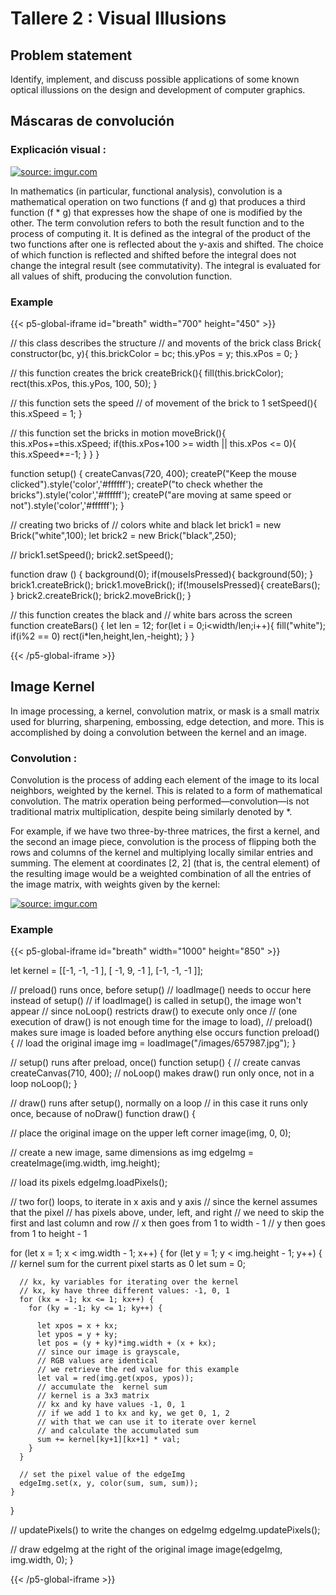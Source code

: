 # Tallere 2 : Visual Illusions
## Problem statement
Identify, implement, and discuss possible applications of some known optical illussions on the design and development of computer graphics.

## Máscaras de convolución 
### Explicación visual : 


<a href="https://imgur.com/cH0Iyea"><img src="https://i.imgur.com/cH0Iyea.gif" title="source: imgur.com" /></a>

In mathematics (in particular, functional analysis), convolution is a mathematical operation on two functions (f and g) that produces a third function (f * g) that expresses how the shape of one is modified by the other. The term convolution refers to both the result function and to the process of computing it. It is defined as the integral of the product of the two functions after one is reflected about the y-axis and shifted. The choice of which function is reflected and shifted before the integral does not change the integral result (see commutativity). The integral is evaluated for all values of shift, producing the convolution function.

### Example
{{< p5-global-iframe id="breath" width="700" height="450" >}}

// this class describes the structure
// and movents of the brick
class Brick{
  constructor(bc, y){
    this.brickColor = bc;
    this.yPos = y;
    this.xPos = 0;
  }

  // this function creates the brick
  createBrick(){
    fill(this.brickColor);
    rect(this.xPos, this.yPos, 100, 50);
  }

  // this function sets the speed
  // of movement of the brick to 1
  setSpeed(){
    this.xSpeed = 1;
  }

  // this function set the bricks in motion
  moveBrick(){
    this.xPos+=this.xSpeed;
    if(this.xPos+100 >= width || this.xPos <= 0){
      this.xSpeed*=-1;
    }
  }
}

function setup() {
  createCanvas(720, 400);
  createP("Keep the mouse clicked").style('color','#ffffff');
  createP("to check whether the bricks").style('color','#ffffff');
  createP("are moving at same speed or not").style('color','#ffffff');
}

// creating two bricks of
// colors white and black
let brick1 = new Brick("white",100);
let brick2 = new Brick("black",250);

//
brick1.setSpeed();
brick2.setSpeed();

function draw () {
  background(0);
  if(mouseIsPressed){
    background(50);
  }
  brick1.createBrick();
  brick1.moveBrick();
  if(!mouseIsPressed){
    createBars();
  }
  brick2.createBrick();
  brick2.moveBrick();
}

// this function creates the black and
// white bars across the screen
function createBars() {
  let len = 12;
  for(let i = 0;i<width/len;i++){
    fill("white");
    if(i%2 == 0)
    rect(i*len,height,len,-height);
  }
}

{{< /p5-global-iframe >}}


## Image Kernel
In image processing, a kernel, convolution matrix, or mask is a small matrix used for blurring, sharpening, embossing, edge detection, and more. This is accomplished by doing a convolution between the kernel and an image.
### Convolution : 
Convolution is the process of adding each element of the image to its local neighbors, weighted by the kernel. This is related to a form of mathematical convolution. The matrix operation being performed—convolution—is not traditional matrix multiplication, despite being similarly denoted by *.

For example, if we have two three-by-three matrices, the first a kernel, and the second an image piece, convolution is the process of flipping both the rows and columns of the kernel and multiplying locally similar entries and summing. The element at coordinates [2, 2] (that is, the central element) of the resulting image would be a weighted combination of all the entries of the image matrix, with weights given by the kernel:


<a href="https://imgur.com/WKClpxS"><img src="https://i.imgur.com/WKClpxS.gif" title="source: imgur.com" /></a>

### Example

{{< p5-global-iframe id="breath" width="1000" height="850" >}}

let kernel = [[-1, -1, -1 ], [ -1,  9, -1 ], [-1, -1, -1 ]]; 

// preload() runs once, before setup()
// loadImage() needs to occur here instead of setup()
// if loadImage() is called in setup(), the image won't appear 
// since noLoop() restricts draw() to execute only once
// (one execution of draw() is not enough time for the image to load),
// preload() makes sure image is loaded before anything else occurs
function preload() {
  // load the original image
  img = loadImage("/images/657987.jpg"); 
}

// setup() runs after preload, once()
function setup() {
  // create canvas
  createCanvas(710, 400);
  // noLoop() makes draw() run only once, not in a loop
  noLoop();
}

// draw() runs after setup(), normally on a loop
// in this case it runs only once, because of noDraw()
function draw() {
  
  // place the original image on the upper left corner
  image(img, 0, 0);

  // create a new image, same dimensions as img
  edgeImg = createImage(img.width, img.height);
  
  // load its pixels
  edgeImg.loadPixels();

  
  // two for() loops, to iterate in x axis and y axis
  // since the kernel assumes that the pixel
  // has pixels above, under, left, and right
  // we need to skip the first and last column and row
  // x then goes from 1 to width - 1
  // y then goes from 1 to height - 1

  for (let x = 1; x < img.width - 1; x++) {
    for (let y = 1; y < img.height - 1; y++) {
      // kernel sum for the current pixel starts as 0
      let sum = 0; 
      
      // kx, ky variables for iterating over the kernel
      // kx, ky have three different values: -1, 0, 1
      for (kx = -1; kx <= 1; kx++) {
        for (ky = -1; ky <= 1; ky++) {
          
          let xpos = x + kx;
          let ypos = y + ky;
          let pos = (y + ky)*img.width + (x + kx);
          // since our image is grayscale, 
          // RGB values are identical
          // we retrieve the red value for this example
          let val = red(img.get(xpos, ypos));
          // accumulate the  kernel sum
          // kernel is a 3x3 matrix
          // kx and ky have values -1, 0, 1
          // if we add 1 to kx and ky, we get 0, 1, 2
          // with that we can use it to iterate over kernel
          // and calculate the accumulated sum
          sum += kernel[ky+1][kx+1] * val;
        }
      }
      
      // set the pixel value of the edgeImg 
      edgeImg.set(x, y, color(sum, sum, sum));
    }
  }
  
  // updatePixels() to write the changes on edgeImg
  edgeImg.updatePixels();
  
  // draw edgeImg at the right of the original image
  image(edgeImg, img.width, 0);
}

{{< /p5-global-iframe >}}
